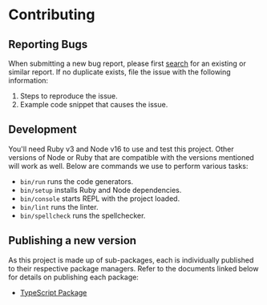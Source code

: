 # Contributing

## Reporting Bugs

When submitting a new bug report, please first
[search](https://github.com/mxenabled/widget-post-message-definitions/issues)
for an existing or similar report. If no duplicate exists, file the issue with
the following information:

1. Steps to reproduce the issue.
2. Example code snippet that causes the issue.


## Development

You'll need Ruby v3 and Node v16 to use and test this project. Other versions
of Node or Ruby that are compatible with the versions mentioned will work as
well. Below are commands we use to perform various tasks:

- `bin/run` runs the code generators.
- `bin/setup` installs Ruby and Node dependencies.
- `bin/console` starts REPL with the project loaded.
- `bin/lint` runs the linter.
- `bin/spellcheck` runs the spellchecker.


## Publishing a new version

As this project is made up of sub-packages, each is individually published to
their respective package managers. Refer to the documents linked below for
details on publishing each package:

- [TypeScript Package](/packages/typescript/CONTRIBUTING.md)
